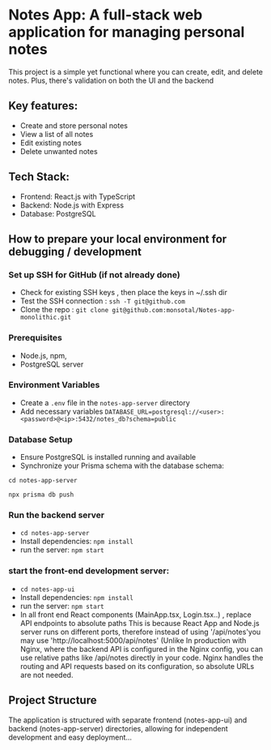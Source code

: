 # Notes App: A full-stack web application for managing personal notes

This project is a simple yet functional where you can create, edit, and delete notes. 
Plus, there's validation on both the UI and the backend


## Key features:
- Create and store personal notes
- View a list of all notes
- Edit existing notes
- Delete unwanted notes

## Tech Stack:
- Frontend: React.js with TypeScript
- Backend: Node.js with Express
- Database: PostgreSQL




## How to prepare your local environment for debugging / development
### Set up SSH for GitHub (if not already done)
- Check for existing SSH keys , then place the keys in ~/.ssh dir
- Test the SSH connection : `ssh -T git@github.com`
- Clone the repo : `git clone git@github.com:monsotal/Notes-app-monolithic.git`

### Prerequisites
- Node.js, npm, 
- PostgreSQL server

### Environment Variables
- Create a `.env` file in the `notes-app-server` directory
- Add necessary variables 
     `DATABASE_URL=postgresql://<user>:<password>@<ip>:5432/notes_db?schema=public`

### Database Setup
- Ensure PostgreSQL is installed running and available
- Synchronize your Prisma schema with the database schema:

`cd notes-app-server`

`npx prisma db push`


### Run the backend server 
- `cd notes-app-server`
- Install dependencies: `npm install`
- run the server: `npm start`

### start the front-end development server:

- `cd notes-app-ui`
- Install dependencies: `npm install`
- run the server: `npm start`
- In all front end React components (MainApp.tsx, Login.tsx..) , replace API endpoints to absolute paths
  This is because React App and Node.js server runs on different ports, therefore instead of using '/api/notes'you may use 'http://localhost:5000/api/notes' 
  (Unlike In production with Nginx, where the backend API is configured in the Nginx config, you can use relative paths like /api/notes directly in your code. Nginx handles the routing and API requests based on its configuration, so absolute URLs are not needed.


## Project Structure
The application is structured with separate frontend (notes-app-ui) and backend (notes-app-server) directories,
 allowing for independent development and easy deployment...